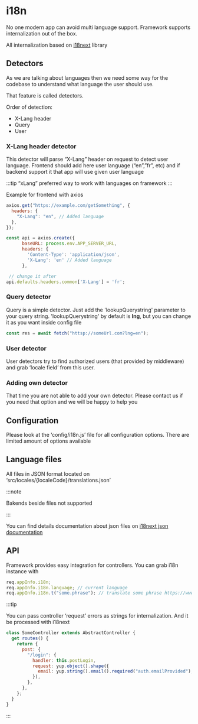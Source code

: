 # i18n

No one modern app can avoid multi language support. Framework supports internalization out of the box.

All internalization based on [i18next](https://www.i18next.com/) library

## Detectors

As we are talking about languages then we need some way for the codebase to understand what language the user should use.

That feature is called detectors.

Order of detection:

- X-Lang header
- Query
- User

### X-Lang header detector

This detector will parse “X-Lang” header on request to detect user language. Frontend should add here user language (“en”,”fr”, etc) and if backend support it that app will use given user language

:::tip
“xLang” preferred way to work with languages on framework
:::

Example for frontend with axios

```js
axios.get("https://example.com/getSomething", {
  headers: {
    "X-Lang": "en", // Added language
  },
});
```

```js
const api = axios.create({
      baseURL: process.env.APP_SERVER_URL,
      headers: {
        'Content-Type': 'application/json',
        'X-Lang': 'en' // Added language
      },

 // change it after
api.defaults.headers.common['X-Lang'] = 'fr';
```

### Query detector

Query is a simple detector. Just add the 'lookupQuerystring' parameter to your query string. 'lookupQuerystring' by default is **lng**, but you can change it as you want inside config file

```js
const res = await fetch("httsp://someUrl.com?lng=en");
```

### User detector

User detectors try to find authorized users (that provided by middleware) and grab ‘locale field’ from this user.

### Adding own detector

That time you are not able to add your own detector. Please contact us if you need that option and we will be happy to help you

## Configuration

Please look at the ‘config/i18n.js’ file for all configuration options. There are limited amount of options available

## Language files

All files in JSON format located on ‘src/locales/\{localeCode\}/translations.json’

:::note

Bakends beside files not supported

:::

You can find details documentation about json files on [i18next json documentation](https://www.i18next.com/misc/json-format)

## API

Framework provides easy integration for controllers. You can grab i18n instance with

```js
req.appInfo.i18n;
req.appInfo.i18n.language; // current language
req.appInfo.i18n.t("some.phrase"); // translate some phrase https://www.i18next.com/overview/api#t
```

:::tip

You can pass controller ‘request’ errors as strings for internalization. And it be processed with i18next

```js
class SomeController extends AbstractController {
  get routes() {
    return {
      post: {
        "/login": {
          handler: this.postLogin,
          request: yup.object().shape({
            email: yup.string().email().required("auth.emailProvided"), // <-- look here i18n
          }),
        },
      },
    };
  }
}
```

:::
